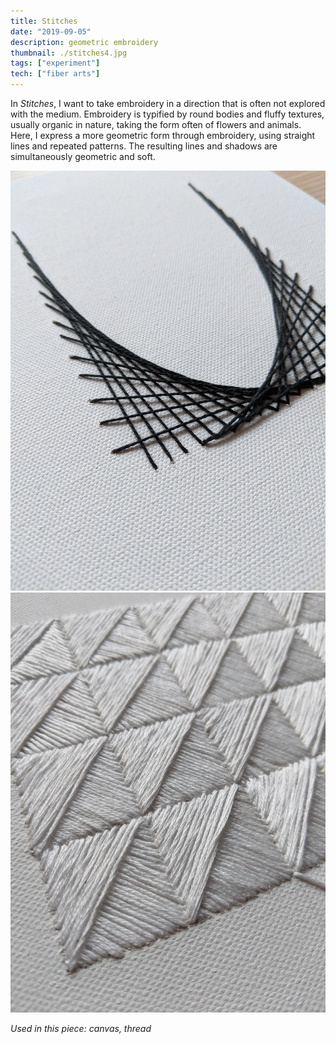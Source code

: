 ```yaml
---
title: Stitches
date: "2019-09-05"
description: geometric embroidery
thumbnail: ./stitches4.jpg
tags: ["experiment"]
tech: ["fiber arts"]
---
```


In _Stitches_, I want to take embroidery in a direction that is often not explored with the medium. Embroidery is typified by round bodies and fluffy textures, usually organic in nature, taking the form often of flowers and animals. Here, I express a more geometric form through embroidery, using straight lines and repeated patterns. The resulting lines and shadows are simultaneously geometric and soft.

![Canvas 1](./stitches1.jpg)
![Canvas 2](./stitches3.jpg)

_Used in this piece: canvas, thread_
